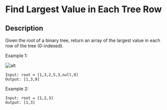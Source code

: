 # Find Largest Value in Each Tree Row
## Description

Given the root of a binary tree, return an array of the largest value in each row of the tree (0-indexed).
 
Example 1:

![alt](https://assets.leetcode.com/uploads/2020/08/21/largest_e1.jpg)
```
Input: root = [1,3,2,5,3,null,9]
Output: [1,3,9]
```

Example 2:

```
Input: root = [1,2,3]
Output: [1,3]
```